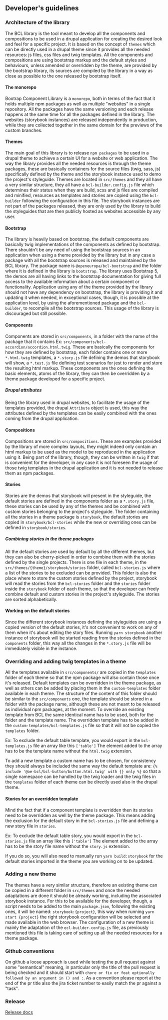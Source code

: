 ## Developer's guidelines

### Architecture of the library

The BCL library is the tool meant to develop all the components and compositions
to be used in a drupal application for creating the desired look and feel for a
specific project.
It is based on the concept of `themes` which can be directly used in a drupal
theme since it provides all the needed resources: js files, css files and twig 
templates.
All the components and compositions are using bootstrap markup and the default
styles and behaviours, unless amended or overridden by the theme, are provided
by the bootstrap library, its sources are compiled by the library in a way as
close as possible to the one released by bootstrap itself.

#### The monorepo

Bootrap Component Library is a `monorepo`, both in terms of the fact that it
holds multiple npm packages as well as multiple "websites" in a single repository.
All the packages have the same versioning and each release happens at the
same time for all the packages defined in the library.
The websites (storybook instances) are released independently in production,
while they are collected together in the same domain for the previews of the
custom branches.

#### Themes

The main goal of this library is to release `npm packages` to be used in a drupal
theme to achieve a certain UI for a website or web application.
The way the library provides all the needed resources is through the theme
packages, these are basically containers for the source files (twig, sass, js)
specifically defined by the theme and the storybook instance used to demo the
project's styleguide.
Themes are located in `src/themes` and they all have a very similar structure,
they all have a `bcl-builder.config.js` file which determines their status when
they are build, scss and js files are compiled and minified, resources as 
templates and stories are copied using the `bcl-builder` following the 
configuration in this file.
The storybook instances are not part of the packages released, they are only
used by the library to build the styleguides that are then publicly hosted as
websites accessible by any user.

#### Bootstrap

The library is heavily based on bootstrap, the default components are basically
twig implementations of the components as defined by bootstrap.
There shouldn't be any need of using the bootstrap sources in an application
when using a theme provided by the library but in any case a package with all the
bootstrap sources is released and maintained by the BCL library.
The package name is `@openeuropa/bcl-bootstrap` and the folder where it is
defined in the library is `bootstrap`.
The library uses Bootstrap 5, the demos are all having links to the bootstrap
documentation for giving full access to the available information about a certain
component or functionality.
Application using any of the theme provided by the library should not have any
dependency on bootstrap, the library is providing it and updating it when needed,
in exceptional cases, though, it is possible at the application level, by using
the aforementioned package and the `bcl-builder`, to recompile all the bootstrap
sources.
This usage of the library is discouraged but still possible.

#### Components

Components are stored in `src/components`, in a folder with the name of the
package that it contains 
Ex: `src/components/bcl-accordion/accordion.html.twig`.
These are basically the components for how they are defined by bootstrap, each
folder contains one or more `*.html.twig` templates, a `*.story.js` file defining
the demos that storybook will show, a `*.test.js` file defining test scenarios
for jest to render and store the resulting html markup.
These components are the ones defining the basic elements, atoms of the library,
they can then be overridden by a theme package developed for a specific project.

##### Drupal attributes

Being the library used in drupal websites, to facilitate the usage of the
templates provided, the drupal `Attribute` object is used, this way the
attributes defined by the templates can be easily combined with the ones coming
from the drupal application.

#### Compositions

Compositions are stored in `src/compositions`.
These are examples provided by the library of more complex layouts, they
might indeed only contain an html markup to be used as the model to be reproduced 
in the application using it.
Being part of the library, though, they can be written in `twig` if that is
convenient for the developer, in any case it is not foreseen the usage of those
twig templates in the drupal application and it is not needed to release them as
npm packages.

#### Stories

Stories are the demos that storybook will present in the styleguide, the
default stories are defined in the components folder as a `*.story.js` file,
these stories can be used by any of the themes and be combined with custom 
stories belonging to the project's styleguide.
The folder containing all the stories in a theme package is `storybook`, the
default stories are copied in `storybook/bcl-stories` while the new or overriding
ones can be defined in `storybook/stories`.

##### Combining stories in the theme packages

All the default stories are used by default by all the different themes, but
they can also be cherry-picked in order to combine them with the stories
defined by the single projects.
There is one file in each theme, in the `src/themes/{theme}/storybook/stories`
folder, called `bcl-stories.js` where a list of the stories to be excluded can
be provided.
This folder is also the place where to store the custom stories defined by the
project, storybook will read the stories from the `bcl-stories` folder and the
`stories` folder inside the `storybook` folder of each theme, so that the
developer can freely combine default and custom stories in the project's
styleguide.
The stories are sorted alphabetically.

#### Working on the default stories

Since the different storybook instances defining the styleguides are using a
copied version of the default stories, it's not convenient to work on any of them
when it's about editing the story files.
Running `yarn storybook` another instance of storybook will be started reading
from the stories defined in the `components` folder, this way all the changes in
the `*.story.js` file will be immediately visible in the instance.

### Overriding and adding twig templates in a theme

All the templates available in `src/components/` are copied in the `templates`
folder of each theme so that the npm package will also contain those once it's
released.
Default templates can be overridden in the theme package, as well as others can 
be added by placing them in the `custom-templates` folder available in each theme.
The structure of the content of this folder should be similar to the
`src/components` one, the template should be stored in a folder with the
package name, although these are not meant to be released as individual npm
packages, at the moment.
To override an existing template from BCL the same identical name has to be used,
both for the folder and the template name.
The overridden template has to be added in the `custom-templates/bcl-templates.js`
file so that it will not be copied the `templates` folder.

Ex: To exclude the default table template, you would export in the `bcl-templates.js`
file an array like this `['table']`
The element added to the array has to be the template name without the `html.twig`
extension.

To add a new template a custom name has to be chosen, for consistency they should
always be included the same way the default template are:
`{% include '@oe-bcl/bcl-button/button.html.twig' with {} only %}`
so that a single namespace can be handled by the twig loader and the twig files
in the `templates` folder of each theme can be directly used also in the drupal
theme.

#### Stories for an overridden template

Mind the fact that if a component template is overridden then its stories need to
be overridden as well by the theme package.
This means adding the exclusion for the default story in the `bcl-stories.js`
file and defining a new story file in `stories`.

Ex: To exclude the default table story, you would export in the `bcl-stories.js`
file an array like this `['table']`
The element added to the array has to be the story file name without the `story.js`
extension.

If you do so, you will also need to manually run `yarn build:storybook` for the
default stories imported in the theme you are working on to be updated.

### Adding a new theme

The themes have a very similar structure, therefore an existing theme can be
copied in a different folder in `src/themes` and once the needed adaptations are
done it should be already working, including the associated storybook instance.
For this to be available for the developer, though, a script needs to be added to
the main `package.json`, following the existing ones, it will be named:
`storybook:{project}`, this way when running `yarn start {project}` the right
storybook configuration will be selected and made available in the web browser.
The configuration of a new theme is mainly the adaptation of the
`ecl-builder.config.js` file, as previously mentioned this file is taking care
of setting up all the needed resources for a theme package.

### Github conventions

On github a loose approach is used while testing the pull request against some
"semantical" meaning, in particular only the title of the pull request is being
checked and it should start with `chore or fix or feat optionally followed by an
 argument in () and :`.
 As a convention please report at the end of the pr title also the jira ticket
 number to easily match the pr against a "task".

### Release

[Release docs](release.md)
